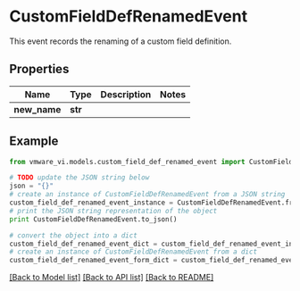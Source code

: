 # CustomFieldDefRenamedEvent

This event records the renaming of a custom field definition. 

## Properties
Name | Type | Description | Notes
------------ | ------------- | ------------- | -------------
**new_name** | **str** |  | 

## Example

```python
from vmware_vi.models.custom_field_def_renamed_event import CustomFieldDefRenamedEvent

# TODO update the JSON string below
json = "{}"
# create an instance of CustomFieldDefRenamedEvent from a JSON string
custom_field_def_renamed_event_instance = CustomFieldDefRenamedEvent.from_json(json)
# print the JSON string representation of the object
print CustomFieldDefRenamedEvent.to_json()

# convert the object into a dict
custom_field_def_renamed_event_dict = custom_field_def_renamed_event_instance.to_dict()
# create an instance of CustomFieldDefRenamedEvent from a dict
custom_field_def_renamed_event_form_dict = custom_field_def_renamed_event.from_dict(custom_field_def_renamed_event_dict)
```
[[Back to Model list]](../README.md#documentation-for-models) [[Back to API list]](../README.md#documentation-for-api-endpoints) [[Back to README]](../README.md)


